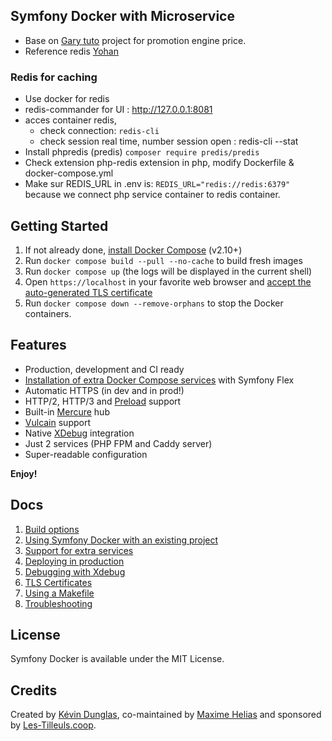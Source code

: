 

## Symfony Docker with Microservice
- Base on [Gary tuto](https://www.youtube.com/watch?v=pZv93AEJhS8&list=PLQH1-k79HB39Coin4J75MC4aLXR7WsORM&ab_channel=GaryClarke) project for promotion engine price.
- Reference redis [Yohan](https://www.youtube.com/watch?v=diwQMw9odvA&t=1500s)

### Redis for caching
- Use docker for redis
- redis-commander for UI : http://127.0.0.1:8081
- acces container redis, 
  + check connection: `redis-cli`
  + check session real time, number session open : redis-cli --stat  
- Install phpredis  (predis)
`composer require predis/predis`
- Check extension php-redis extension in php, modify Dockerfile & docker-compose.yml
- Make sur REDIS_URL in .env is: `REDIS_URL="redis://redis:6379"` because we connect php service container 
to redis container.


## Getting Started

1. If not already done, [install Docker Compose](https://docs.docker.com/compose/install/) (v2.10+)
2. Run `docker compose build --pull --no-cache` to build fresh images
3. Run `docker compose up` (the logs will be displayed in the current shell)
4. Open `https://localhost` in your favorite web browser and [accept the auto-generated TLS certificate](https://stackoverflow.com/a/15076602/1352334)
5. Run `docker compose down --remove-orphans` to stop the Docker containers.

## Features

* Production, development and CI ready
* [Installation of extra Docker Compose services](docs/extra-services.md) with Symfony Flex
* Automatic HTTPS (in dev and in prod!)
* HTTP/2, HTTP/3 and [Preload](https://symfony.com/doc/current/web_link.html) support
* Built-in [Mercure](https://symfony.com/doc/current/mercure.html) hub
* [Vulcain](https://vulcain.rocks) support
* Native [XDebug](docs/xdebug.md) integration
* Just 2 services (PHP FPM and Caddy server)
* Super-readable configuration

**Enjoy!**

## Docs

1. [Build options](docs/build.md)
2. [Using Symfony Docker with an existing project](docs/existing-project.md)
3. [Support for extra services](docs/extra-services.md)
4. [Deploying in production](docs/production.md)
5. [Debugging with Xdebug](docs/xdebug.md)
6. [TLS Certificates](docs/tls.md)
7. [Using a Makefile](docs/makefile.md)
8. [Troubleshooting](docs/troubleshooting.md)

## License

Symfony Docker is available under the MIT License.

## Credits

Created by [Kévin Dunglas](https://dunglas.fr), co-maintained by [Maxime Helias](https://twitter.com/maxhelias) and sponsored by [Les-Tilleuls.coop](https://les-tilleuls.coop).
